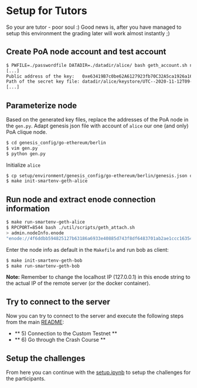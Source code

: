 # Setup for Tutors 

So your are tutor - poor soul :) 
Good news is, after you have managed to setup this environment 
the grading later will work almost instantly ;) 

## Create PoA node account and test account

```bash
$ PWFILE=./passwordfile DATADIR=./datadir/alice/ bash geth_account.sh new
[...]
Public address of the key:   0xe63419B7c0be62A6127923fb70C32A5ca1926a16
Path of the secret key file: datadir/alice/keystore/UTC--2020-11-12T09-53-29.399025746Z--e63419b7c0be62a6127923fb70c32a5ca1926a16
[...]
```

## Parameterize node

Based on the generated key files, replace the addresses of the PoA node in the `gen.py`.
Adapt genesis json file with account of `alice` our one (and only) PoA clique node.
```bash
$ cd genesis_config/go-ethereum/berlin
$ vim gen.py
$ python gen.py
```

Initialize `alice`
```bash
$ cp setup/environment/genesis_config/go-ethereum/berlin/genesis.json datadir/alice/genesis.json
$ make init-smartenv-geth-alice 
```

## Run node and extract enode connection information

```bash
$ make run-smartenv-geth-alice
$ RPCPORT=8544 bash ./util/scripts/geth_attach.sh
> admin.nodeInfo.enode
"enode://4f6ddbb594825127b63186a6933e40885d743f8df6483701ab2ae1ccc1635408c061258d689875ca6048accecc6367d17c8339c2bf8cbddbb575f74fffaf3f9a@127.0.0.1:30303?discport=0"
```

Enter the node info as default in the `Makefile` and run bob as client: 
```bash
$ make init-smartenv-geth-bob
$ make run-smartenv-geth-bob 
```

**Note:** Remember to change the localhost IP (127.0.0.1) in this enode string to the actual IP of the remote server (or the docker container).  

## Try to connect to the server

Now you can try to connect to the server and execute the following steps from the main [README](../README.md):

* ** 5) Connection to the Custom Testnet **
* ** 6) Go through the Crash Course **


## Setup the challenges 

From here you can continue with the [setup.ipynb](./setup/challenges/setup.ipynb) 
to setup the challenges for the participants. 
